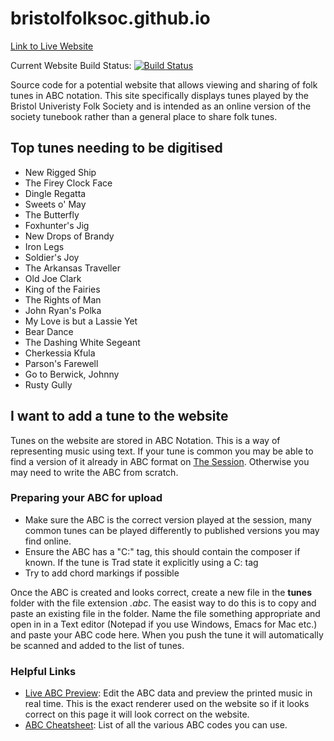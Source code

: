 # bristolfolksoc.github.io

[Link to Live Website](https://bristolfolksoc.github.io)

Current Website Build Status: [![Build Status](https://travis-ci.org/bristolfolksoc/bristolfolksoc.github.io.svg?branch=development)](https://travis-ci.org/bristolfolksoc/bristolfolksoc.github.io)

Source code for a potential website that allows viewing and sharing of folk tunes in ABC notation. This site specifically displays tunes played by the Bristol Univeristy Folk Society and is intended as an online version of the society tunebook rather than a general place to share folk tunes.

## Top tunes needing to be digitised
* New Rigged Ship
* The Firey Clock Face
* Dingle Regatta
* Sweets o' May
* The Butterfly
* Foxhunter's Jig
* New Drops of Brandy
* Iron Legs
* Soldier's Joy
* The Arkansas Traveller
* Old Joe Clark
* King of the Fairies
* The Rights of Man
* John Ryan's Polka
* My Love is but a Lassie Yet
* Bear Dance
* The Dashing White Segeant
* Cherkessia Kfula
* Parson's Farewell
* Go to Berwick, Johnny
* Rusty Gully

## I want to add a tune to the website

Tunes on the website are stored in ABC Notation. This is a way of representing music using text. If your tune is common you may be able to find a version of it already in ABC format on [The Session](http://www.thesession.org/). Otherwise you may need to write the ABC from scratch.

### Preparing your ABC for upload
* Make sure the ABC is the correct version played at the session, many common tunes can be played differently to published versions you may find online.
* Ensure the ABC has a "C:" tag, this should contain the composer if known. If the tune is Trad state it explicitly using a C: tag
* Try to add chord markings if possible

Once the ABC is created and looks correct, create a new file in the __tunes__ folder with the file extension _.abc_. The easist way to do this is to copy and paste an existing file in the folder. Name the file something appropriate and open in in a Text editor (Notepad if you use Windows, Emacs for Mac etc.) and paste your ABC code here. When you push the tune it will automatically be scanned and added to the list of tunes.

### Helpful Links
* [Live ABC Preview](https://abcjs.net/abcjs-editor.html): Edit the ABC data and preview the printed music in real time. This is the exact renderer used on the website so if it looks correct on this page it will look correct on the website.
* [ABC Cheatsheet](http://www.stephenmerrony.co.uk/uploads/ABCquickRefv0_6.pdf): List of all the various ABC codes you can use.

